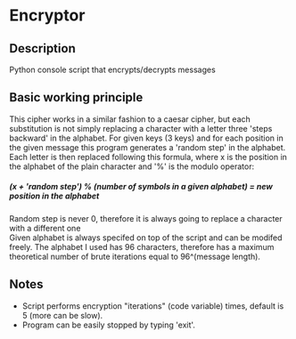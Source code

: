 # Encryptor

## Description
Python console script that encrypts/decrypts messages

## Basic working principle
This cipher works in a similar fashion to a caesar cipher, but each substitution is not simply replacing a character with a letter three 'steps backward' in the alphabet. For given keys (3 keys) and for each position in the given message this program generates a 'random step' in the alphabet. Each letter is then replaced following this formula, where x is the position in the alphabet of the plain character and '%' is the modulo operator:<br>
##### (x + 'random step') % (number of symbols in a given alphabet) = new position in the alphabet<br>
Random step is never 0, therefore it is always going to replace a character with a different one<br>
Given alphabet is always specifed on top of the script and can be modifed freely. The alphabet I used has 96 characters, therefore has a maximum theoretical number of brute iterations equal to 96^(message length).

## Notes
- Script performs encryption "iterations" (code variable) times, default is 5 (more can be slow).<br>
- Program can be easily stopped by typing 'exit'.





